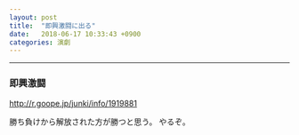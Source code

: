 ```yaml
---
layout: post
title:  "即興激闘に出る"
date:   2018-06-17 10:33:43 +0900
categories: 演劇
---
```

***
### 即興激闘
http://r.goope.jp/junki/info/1919881

勝ち負けから解放された方が勝つと思う。
やるぞ。
  
